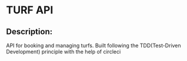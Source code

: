 # TURF API

## Description:

API for booking and managing turfs. Built following the TDD(Test-Driven Development) principle
with the help of circleci  